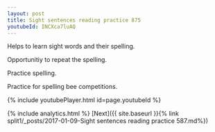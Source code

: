 ```yaml
---
layout: post
title: Sight sentences reading practice 875
youtubeId: INCXca7luAQ
---
```

 
 
Helps to learn sight words and their spelling.

Opportunitiy to repeat the spelling. 

Practice spelling. 
 
Practice for spelling bee competitions. 
 
{% include youtubePlayer.html id=page.youtubeId %}
 
 
{% include analytics.html %} 
[Next]({{ site.baseurl }}{% link  split1/_posts/2017-01-09-Sight sentences reading practice 587.md%})
 
